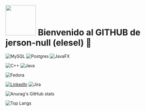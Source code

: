 # <img src = "https://media3.giphy.com/media/v1.Y2lkPTc5MGI3NjExZ3UwOTlyaDFvOG50bW83Ym9ucm4wenQyazI4OHc4dnRhaDluajJkZCZlcD12MV9pbnRlcm5hbF9naWZfYnlfaWQmY3Q9cw/FqWenF6TzBaf2CGBFO/giphy.gif" width = "100"> Bienvenido al GITHUB de jerson-null (elesel) 👋

![MySQL](https://img.shields.io/badge/mysql-4479A1.svg?style=for-the-badge&logo=mysql&logoColor=white)
![Postgres](https://img.shields.io/badge/postgres-%23316192.svg?style=for-the-badge&logo=postgresql&logoColor=white)
![JavaFX](https://img.shields.io/badge/javafx-%23FF0000.svg?style=for-the-badge&logo=javafx&logoColor=white)

![C++](https://img.shields.io/badge/c++-%2300599C.svg?style=for-the-badge&logo=c%2B%2B&logoColor=white)
![Java](https://img.shields.io/badge/java-%23ED8B00.svg?style=for-the-badge&logo=openjdk&logoColor=white)

![Fedora](https://img.shields.io/badge/Fedora-294172?style=for-the-badge&logo=fedora&logoColor=white)

[![LinkedIn](https://img.shields.io/badge/linkedin-%230077B5.svg?style=for-the-badge&logo=linkedin&logoColor=white)](https://pe.linkedin.com/in/jerson-david-valqui-vargas-948387346?trk=people-guest_people_search-card)
![Jira](https://img.shields.io/badge/jira-%230A0FFF.svg?style=for-the-badge&logo=jira&logoColor=white)


![Anurag's GitHub stats](https://github-readme-stats.vercel.app/api?username=jerson-null&show_icons=true&theme=dark)

![Top Langs](https://github-readme-stats.vercel.app/api/top-langs/?username=jerson-null&layout=compact&theme=dark)
<!--
**jerson-null/jerson-null** is a ✨ _special_ ✨ repository because its `README.md` (this file) appears on your GitHub profile.

Here are some ideas to get you started:

- 🔭 I’m currently working on ...
- 🌱 I’m currently learning ...
- 👯 I’m looking to collaborate on ...
- 🤔 I’m looking for help with ...
- 💬 Ask me about ...
- 📫 How to reach me: ...
- 😄 Pronouns: ...
- ⚡ Fun fact: ...
-->
